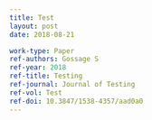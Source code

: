 ```yaml
---
title: Test
layout: post
date: 2018-08-21

work-type: Paper
ref-authors: Gossage S
ref-year: 2018
ref-title: Testing
ref-journal: Journal of Testing
ref-vol: Test
ref-doi: 10.3847/1538-4357/aad0a0
---
```

